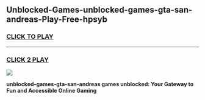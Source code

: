 
## Unblocked-Games-unblocked-games-gta-san-andreas-Play-Free-hpsyb
<h3>
<a href="https://premium76.site?title=unblocked-games-gta-san-andreas&ref=10A">CLICK TO PLAY</a></h3>
<hr>

<h3>
<a href="https://premium76.site?title=unblocked-games-gta-san-andreas&ref=10A">CLICK 2 PLAY</a>
  
</h3>

<a href="https://premium76.site?title=unblocked-games-gta-san-andreas&ref=10A"><img src="https://clearcache.store/games.png"></a>


**unblocked-games-gta-san-andreas games unblocked: Your Gateway to Fun and Accessible Online Gaming**

